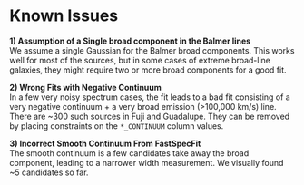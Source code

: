 # Known Issues

**1) Assumption of a Single broad component in the Balmer lines** \
We assume a single Gaussian for the Balmer broad components. This works well for most of the sources, but in some cases of extreme broad-line galaxies, they might require two or more broad components for a good fit.

**2) Wrong Fits with Negative Continuum** \
In a few very noisy spectrum cases, the fit leads to a bad fit consisting of a very negative continuum + a very broad emission (>100,000 km/s) line. There are ~300 such sources in Fuji and Guadalupe. 
They can be removed by placing constraints on the `*_CONTINUUM` column values. 

**3) Incorrect Smooth Continuum From FastSpecFit** \
The smooth continuum is a few candidates take away the broad component, leading to a narrower width measurement. We visually found ~5 candidates so far.


